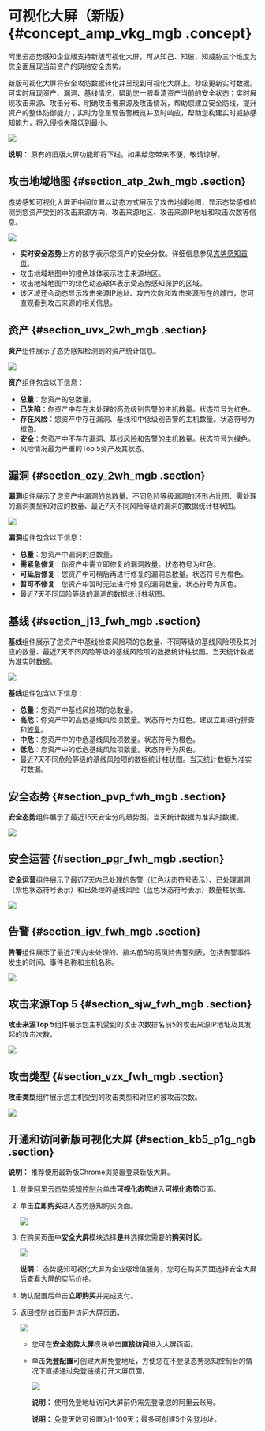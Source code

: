 # 可视化大屏（新版） {#concept_amp_vkg_mgb .concept}

阿里云态势感知企业版支持新版可视化大屏，可从知己、知彼、知威胁三个维度为您全面展现当前资产的网络安全态势。

新版可视化大屏将安全攻防数据转化并呈现到可视化大屏上，秒级更新实时数据。可实时展现资产、漏洞、基线情况，帮助您一眼看清资产当前的安全状态；实时展现攻击来源、攻击分布、明确攻击者来源及攻击情况，帮助您建立安全防线，提升资产的整体防御能力；实时为您呈现告警概览并及时响应，帮助您构建实时威胁感知能力，将入侵损失降低到最小。

![](http://static-aliyun-doc.oss-cn-hangzhou.aliyuncs.com/assets/img/105891/154821505937728_zh-CN.png)

**说明：** 原有的旧版大屏功能即将下线。如果给您带来不便，敬请谅解。

## 攻击地域地图 {#section_atp_2wh_mgb .section}

态势感知可视化大屏正中间位置以动态方式展示了攻击地域地图，显示态势感知检测到您资产受到的攻击来源方向、攻击来源地区、攻击来源IP地址和攻击次数等信息。

![](http://static-aliyun-doc.oss-cn-hangzhou.aliyuncs.com/assets/img/105891/154821506037568_zh-CN.png)

-   **实时安全态势**上方的数字表示您资产的安全分数。详细信息参见[态势感知首页](cn.zh-CN/用户指南/总览.md#)。
-   攻击地域地图中的橙色球体表示攻击来源地区。
-   攻击地域地图中的绿色动态球体表示受态势感知保护的区域。
-   该区域还会动态显示攻击来源IP地址、攻击次数和攻击来源所在的城市，您可直观看到攻击来源的相关信息。

## 资产 {#section_uvx_2wh_mgb .section}

**资产**组件展示了态势感知检测到的资产统计信息。

![](http://static-aliyun-doc.oss-cn-hangzhou.aliyuncs.com/assets/img/105891/154821506037561_zh-CN.png)

**资产**组件包含以下信息：

-   **总量**：您资产的总数量。
-   **已失陷**：你资产中存在未处理的高危级别告警的主机数量。状态符号为红色。
-   **存在风险**：您资产中存在漏洞、基线和中低级别告警的主机数量。状态符号为橙色。
-   **安全**：您资产中不存在漏洞、基线风险和告警的主机数量。状态符号为绿色。
-   风险情况最为严重的Top 5资产及其状态。

## 漏洞 {#section_ozy_2wh_mgb .section}

**漏洞**组件展示了您资产中漏洞的总数量、不同危险等级漏洞的环形占比图、需处理的漏洞类型和对应的数量、最近7天不同风险等级的漏洞的数据统计柱状图。

![](http://static-aliyun-doc.oss-cn-hangzhou.aliyuncs.com/assets/img/105891/154821506037560_zh-CN.png)

**漏洞**组件包含以下信息：

-   **总量**：您资产中漏洞的总数量。
-   **需紧急修复**：你资产中需立即修复的漏洞数量。状态符号为红色。
-   **可延后修复**：您资产中可稍后再进行修复的漏洞总数量。状态符号为橙色。
-   **暂可不修复**：您资产中暂时无法进行修复的漏洞数量。状态符号为灰色。
-   最近7天不同风险等级的漏洞的数据统计柱状图。

## 基线 {#section_j13_fwh_mgb .section}

**基线**组件展示了您资产中基线检查风险项的总数量、不同等级的基线风险项及其对应的数量、最近7天不同风险等级的基线风险项的数据统计柱状图。当天统计数据为准实时数据。

![](http://static-aliyun-doc.oss-cn-hangzhou.aliyuncs.com/assets/img/105891/154821506037562_zh-CN.png)

**基线**组件包含以下信息：

-   **总量**：您资产中基线风险项的总数量。
-   **高危**：你资产中的高危基线风险项数量。状态符号为红色。建议立即进行排查和[修复](cn.zh-CN/用户指南/基线检查/查看和修复风险配置.md#)。
-   **中危**：您资产中的中危基线风险项数量。状态符号为橙色。
-   **低危**：您资产中的低危基线风险项数量。状态符号为灰色。
-   最近7天不同危险等级的基线风险项的数据统计柱状图。当天统计数据为准实时数据。

## 安全态势 {#section_pvp_fwh_mgb .section}

**安全态势**组件展示了最近15天安全分的趋势图。当天统计数据为准实时数据。

![](http://static-aliyun-doc.oss-cn-hangzhou.aliyuncs.com/assets/img/105891/154821506037563_zh-CN.png)

## 安全运营 {#section_pgr_fwh_mgb .section}

**安全运营**组件展示了最近7天内已处理的告警（红色状态符号表示）、已处理漏洞（紫色状态符号表示）和已处理的基线风险（蓝色状态符号表示）数量柱状图。

![](http://static-aliyun-doc.oss-cn-hangzhou.aliyuncs.com/assets/img/105891/154821506037564_zh-CN.png)

## 告警 {#section_igv_fwh_mgb .section}

**告警**组件展示了最近7天内未处理的、排名前5的高风险告警列表，包括告警事件发生的时间、事件名称和主机名称。

![](http://static-aliyun-doc.oss-cn-hangzhou.aliyuncs.com/assets/img/105891/154821506037565_zh-CN.png)

## 攻击来源Top 5 {#section_sjw_fwh_mgb .section}

**攻击来源Top 5**组件展示您主机受到的攻击次数排名前5的攻击来源IP地址及其发起的攻击次数。

![](http://static-aliyun-doc.oss-cn-hangzhou.aliyuncs.com/assets/img/105891/154821506037566_zh-CN.png)

## 攻击类型 {#section_vzx_fwh_mgb .section}

**攻击类型**组件展示您主机受到的攻击类型和对应的被攻击次数。

![](http://static-aliyun-doc.oss-cn-hangzhou.aliyuncs.com/assets/img/105891/154821506037567_zh-CN.png)

## 开通和访问新版可视化大屏 {#section_kb5_p1g_ngb .section}

**说明：** 推荐使用最新版Chrome浏览器登录新版大屏。

1.  登录[阿里云态势感知控制台](https://yundun.console.aliyun.com/?p=sas)单击**可视化态势**进入**可视化态势**页面。
2.  单击**立即购买**进入态势感知购买页面。

    ![](http://static-aliyun-doc.oss-cn-hangzhou.aliyuncs.com/assets/img/105891/154821506037700_zh-CN.png)

3.  在购买页面中**安全大屏**模块选择**是**并选择您需要的**购买时长**。

    ![](http://static-aliyun-doc.oss-cn-hangzhou.aliyuncs.com/assets/img/105891/154821506037703_zh-CN.png)

    **说明：** 态势感知可视化大屏为企业版增值服务，您可在购买页面选择安全大屏后查看大屏的实际价格。

4.  确认配置后单击**立即购买**并完成支付。
5.  返回控制台页面并访问大屏页面。

    ![](http://static-aliyun-doc.oss-cn-hangzhou.aliyuncs.com/assets/img/105891/154821506037707_zh-CN.png)

    -   您可在**安全态势大屏**模块单击**直接访问**进入大屏页面。
    -   单击**免登配置**可创建大屏免登地址，方便您在不登录态势感知控制台的情况下直接通过免登链接打开大屏页面。

        ![](http://static-aliyun-doc.oss-cn-hangzhou.aliyuncs.com/assets/img/105891/154821506137715_zh-CN.png)

        **说明：** 使用免登地址访问大屏前仍需先登录您的阿里云账号。

        **说明：** 免登天数可设置为1-100天；最多可创建5个免登地址。


